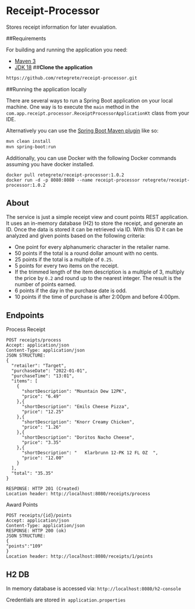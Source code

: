 # Receipt-Processor
Stores receipt information for later evualation.

##Requirements

For building and running the application you need:

- [Maven 3](https://maven.apache.org)
- [JDK 18](https://www.oracle.com/java/technologies/javase/jdk18-archive-downloads.html)
##**Clone the application**
```bash
https://github.com/retegrete/receipt-processor.git
```


##Running the application locally

There are several ways to run a Spring Boot application on your local machine. One way is to execute the `main` method in the `com.app.receipt.processor.ReceiptProcessorApplicationKt` class from your IDE.

Alternatively you can use the [Spring Boot Maven plugin](https://docs.spring.io/spring-boot/docs/current/reference/html/build-tool-plugins-maven-plugin.html) like so:

```bash
mvn clean install
mvn spring-boot:run
```
Additionally, you can use Docker with the following Docker commands assuming you have docker installed.
```
docker pull retegrete/receipt-processor:1.0.2
docker run -d -p 8080:8080 --name receipt-processor retegrete/receipt-processor:1.0.2
```

## About

The service is just a simple receipt view and count points REST application. It uses an in-memory database (H2) to store the receipt, and generate an ID. Once the data is stored it can be retrieved via ID. With this ID it can be analyzed and given points based on the following criteria: 
* One point for every alphanumeric character in the retailer name.
* 50 points if the total is a round dollar amount with no cents.
* 25 points if the total is a multiple of `0.25`.
* 5 points for every two items on the receipt.
* If the trimmed length of the item description is a multiple of 3, multiply the price by `0.2` and round up to the nearest integer. The result is the number of points earned.
* 6 points if the day in the purchase date is odd.
* 10 points if the time of purchase is after 2:00pm and before 4:00pm.

## Endpoints

Process Receipt
```
POST receipts/process
Accept: application/json
Content-Type: application/json
JSON STRUCTURE:
{
  "retailer": "Target",
  "purchaseDate": "2022-01-01",
  "purchaseTime": "13:01",
  "items": [
    {
      "shortDescription": "Mountain Dew 12PK",
      "price": "6.49"
    },{
      "shortDescription": "Emils Cheese Pizza",
      "price": "12.25"
    },{
      "shortDescription": "Knorr Creamy Chicken",
      "price": "1.26"
    },{
      "shortDescription": "Doritos Nacho Cheese",
      "price": "3.35"
    },{
      "shortDescription": "   Klarbrunn 12-PK 12 FL OZ  ",
      "price": "12.00"
    }
  ],
  "total": "35.35"
}

RESPONSE: HTTP 201 (Created)
Location header: http://localhost:8080/receipts/process
```
Award Points
```
POST receipts/{id}/points
Accept: application/json
Content-Type: application/json
RESPONSE: HTTP 200 (ok)
JSON STRUCTURE: 
{
"points":"109"
}
Location header: http://localhost:8080/receipts/1/points
```
## H2 DB

In memory database is accessed via:
``http://localhost:8080/h2-console
``

Credentials are stored in``
application.properties``

